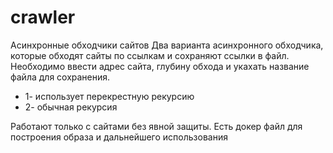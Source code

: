 # crawler
Асинхронные обходчики сайтов 
Два варианта асинхронного обходчика, которые обходят сайты по ссылкам и сохраняют ссылки в файл.
Необходимо ввести адрес сайта, глубину обхода и укахать название файла для сохранения.

* 1- использует перекрестную рекурсию
* 2- обычная рекурсия

Работают только с сайтами без явной защиты.
Есть докер файл для построения образа и дальнейшего использования
